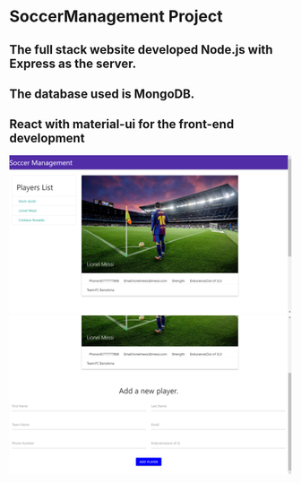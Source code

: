 # SoccerManagement Project
## The full stack website developed Node.js with Express as the server. 
## The database used is MongoDB.
## React with material-ui for the front-end development
![](screenshots/soccer1.png)
![](screenshots/soccer2.png)

